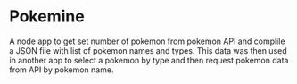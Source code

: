 # Pokemine
A node app to get set number of pokemon from pokemon API and complile a JSON file with list of pokemon names and types.
This data was then used in another app to select a pokemon by type and then request pokemon data from API by pokemon name.
